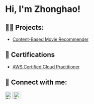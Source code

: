 <h1>Hi, I'm Zhonghao! </h1>

<h2>🧑‍💻 Projects:</h2>

  - [Content-Based Movie Recommender](https://github.com/z43zhang/movie-recommender)

<h2>📜 Certifications</h2>

- [AWS Certified Cloud Practitioner](https://www.credly.com/badges/d1d09b21-5a59-4503-9d14-ad13a3c0bd87)

<h2>🤳 Connect with me:</h2>

[<img align="left" alt="Zhonghao Zhang | LinkedIn" width="24px" src="https://api.iconify.design/simple-icons/linkedin.svg?color=%230A66C2" />][linkedin]
[<img align="left" alt="Email" width="24px" src="https://api.iconify.design/simple-icons/gmail.svg?color=%23EA4335&bg=%23ffffff" />][email]

[linkedin]: https://www.linkedin.com/in/zhonghao-zhang-842677285/
[email]: mailto:z43zhang@gmail.com

<!--

Here are some ideas to get you started:

- 🔭 I’m currently working on ...
- 🌱 I’m currently learning ...
- 👯 I’m looking to collaborate on ...
- 🤔 I’m looking for help with ...
- 💬 Ask me about ...
- 📫 How to reach me: ...
- 😄 Pronouns: ...
- ⚡ Fun fact: ...
-->

